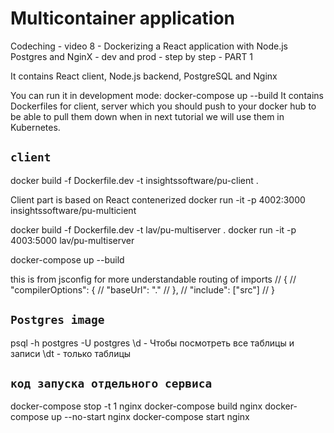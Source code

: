 # Multicontainer application

Codeching - video 8 - Dockerizing a React application with Node.js Postgres and NginX - dev and prod - step by step - PART 1

It contains React client, Node.js backend, PostgreSQL and Nginx

You can run it in development mode: docker-compose up --build
It contains Dockerfiles for client, server which you should push to your docker hub to be able
to pull them down when in next tutorial we will use them in Kubernetes.

## `client` ##

docker build -f Dockerfile.dev -t insightssoftware/pu-client .

Client part is based on React contenerized
docker run -it -p 4002:3000 insightssoftware/pu-multicient

docker build -f Dockerfile.dev -t lav/pu-multiserver .
docker run -it -p 4003:5000 lav/pu-multiserver

 docker-compose up --build


this is from jsconfig for more understandable routing of imports
// {
//     "compilerOptions": {
//         "baseUrl": "."
//     },
//     "include": ["src"]
// }

## `Postgres image` ##

psql -h postgres -U postgres
\d - Чтобы посмотреть все таблицы и записи 
\dt - только таблицы


## `код запуска отдельного сервиса ` ##
docker-compose stop -t 1 nginx 
docker-compose build nginx
docker-compose up --no-start nginx
docker-compose start nginx 

